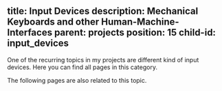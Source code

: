 title: Input Devices
description: Mechanical Keyboards and other Human-Machine-Interfaces
parent: projects
position: 15
child-id: input_devices
---

One of the recurring topics in my projects are different kind of input devices.
Here you can find all pages in this category.

<!--%
printMenuDate()
%-->

The following pages are also related to this topic.

<!--%
mpages = [p for p in pages if p.get("show_in_input_devices", "false") == "true"]
printMenuDate(mpages)
%-->
